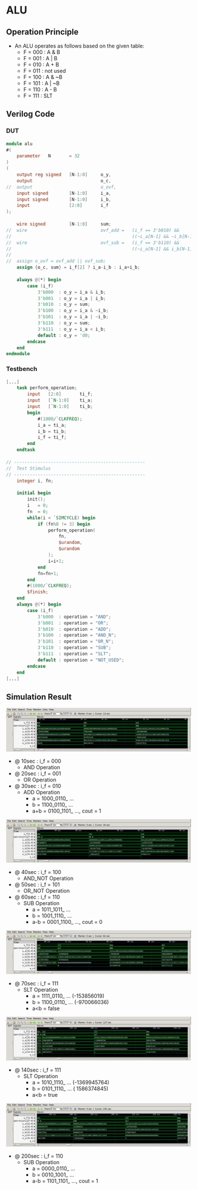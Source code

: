 # ALU
## Operation Principle
- An ALU operates as follows based on the given table:
    - F = 000 : A & B
    - F = 001 : A | B
    - F = 010 : A + B
    - F = 011 : not used
    - F = 100 : A & ~B
    - F = 101 : A | ~B
    - F = 110 : A - B
    - F = 111 : SLT

## Verilog Code
### DUT
```Verilog
module alu
#(  
    parameter   N       = 32
)
(   
    output reg signed   [N-1:0]     o_y,
    output                          o_c,
//  output                          o_ovf,
    input signed        [N-1:0]     i_a,
    input signed        [N-1:0]     i_b,
    input               [2:0]       i_f
);

    wire signed         [N-1:0]     sum;
//  wire                            ovf_add =   (i_f == 3'b010) &&
//                                              ((~i_a[N-1] && ~i_b[N-1] && sum[N-1]) || (i_a[N-1] && i_b[N-1] && ~sum[N-1]));
//  wire                            ovf_sub =   (i_f == 3'b110) && 
//                                              ((~i_a[N-1] && i_b[N-1] && sum[N-1]) || (i_a[N-1] && ~i_b[N-1] && ~sum[N-1]));
//
//  assign o_ovf = ovf_add || ovf_sub;  
    assign {o_c, sum} = i_f[2] ? i_a-i_b : i_a+i_b;

    always @(*) begin
        case (i_f)
            3'b000  : o_y = i_a & i_b;
            3'b001  : o_y = i_a | i_b;
            3'b010  : o_y = sum;
            3'b100  : o_y = i_a & ~i_b;
            3'b101  : o_y = i_a | ~i_b;
            3'b110  : o_y = sum;
            3'b111  : o_y = i_a < i_b;
            default : o_y = 'd0;
        endcase
    end
endmodule
```

### Testbench
```Verilog
[...]
    task perform_operation;
        input   [2:0]       ti_f;
        input   [`N-1:0]    ti_a;
        input   [`N-1:0]    ti_b;
        begin
            #(1000/`CLKFREQ);
            i_a = ti_a;
            i_b = ti_b;
            i_f = ti_f;
        end
    endtask

// --------------------------------------------------
//  Test Stimulus
// --------------------------------------------------
    integer i, fn;

    initial begin
        init();
        i   = 0;
        fn  = 0;
        while(i < `SIMCYCLE) begin
            if (fn%8 != 3) begin
                perform_operation(
                    fn,
                    $urandom,
                    $urandom
                );  
                i=i+1;
            end
            fn=fn+1;
        end
        #(1000/`CLKFREQ);
        $finish;
    end
    always @(*) begin
        case (i_f)
            3'b000  : operation = "AND";
            3'b001  : operation = "OR";
            3'b010  : operation = "ADD";
            3'b100  : operation = "AND_N";
            3'b101  : operation = "OR_N";
            3'b110  : operation = "SUB";
            3'b111  : operation = "SLT";
            default : operation = "NOT_USED";
        endcase
    end
[...]
```

## Simulation Result
![waveform](./waveform/waveform0.png)
- @ 10sec : i_f = 000
    - AND Operation
- @ 20sec : i_f = 001
    - OR Operation
- @ 30sec : i_f = 010
    - ADD Operation
        - a = 1000_0110_ ...
        - b = 1100_0110_ ...
        - a+b = 0100_1101_ ..., cout = 1

![waveform](./waveform/waveform1.png)
- @ 40sec : i_f = 100
    - AND_NOT Operation
- @ 50sec : i_f = 101
    - OR_NOT Operation
- @ 60sec : i_f = 110
    - SUB Operation
        - a = 1011_1011_ ...
        - b = 1001_1110_ ...
        - a-b = 0001_1100_ ..., cout = 0

![waveform](./waveform/waveform2.png)
- @ 70sec : i_f = 111
    - SLT Operation
        - a = 1111_0110_ ... (-153856019)
        - b = 1100_0110_ ... (-970066036)
        - a<b = false

![waveform](./waveform/waveform3.png)
- @ 140sec : i_f = 111
    - SLT Operation
        - a = 1010_1110_ ... (-1369945764)
        - b = 0101_1110_ ... ( 1586374845)
        - a<b = true

![waveform](./waveform/waveform4.png)
- @ 200sec : i_f = 110
    - SUB Operation
        - a = 0000_0110_ ...
        - b = 0010_1001_ ...
        - a-b = 1101_1101_ ..., cout = 1

